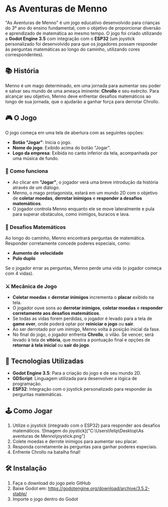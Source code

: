 # As Aventuras de Menno

"As Aventuras de Menno" é um jogo educativo desenvolvido para crianças do 3º ano do ensino fundamental, com o objetivo de proporcionar diversão e aprendizado de matemática ao mesmo tempo. O jogo foi criado utilizando a **Godot Engine 3.5** com integração com o **ESP32** (um joystick personalizado foi desenvolvido para que os jogadores possam responder às perguntas matemáticas ao longo do caminho, utilizando cores correspondentes).

## 📚 História

Menno é um mago determinado, em uma jornada para aumentar seu poder e salvar seu mundo de uma ameaça iminente: **Chrollo** e seu exército. Para alcançar seu objetivo, Menno deve enfrentar desafios matemáticos ao longo de sua jornada, que o ajudarão a ganhar força para derrotar Chrollo.

## 🎮 O Jogo

O jogo começa em uma tela de abertura com as seguintes opções:

- **Botão "Jogar"**: Inicia o jogo.
- **Nome do jogo**: Exibido acima do botão "Jogar".
- **Logo da empresa**: Exibida no canto inferior da tela, acompanhada por uma música de fundo.

### 📖 Como funciona

- Ao clicar em **"Jogar"**, o jogador verá uma breve introdução da história através de um diálogo.
- Menno, o mago protagonista, estará em um mundo 2D com o objetivo de **coletar moedas**, **derrotar inimigos** e **responder a desafios matemáticos**.
- O jogador controla Menno enquanto ele se move lateralmente e pula para superar obstáculos, como inimigos, buracos e lava.

### 🔢 Desafios Matemáticos

Ao longo do caminho, Menno encontrará perguntas de matemática. Responder corretamente concede poderes especiais, como:

- **Aumento de velocidade**
- **Pulo duplo**

Se o jogador errar as perguntas, Menno perde uma vida (o jogador começa com 4 vidas).

### ⚔️ Mecânica de Jogo

- **Coletar moedas** e **derrotar inimigos** incrementa o **placar** exibido na tela.
- O jogador ouve sons ao **derrotar inimigos**, **coletar moedas** e **responder corretamente aos desafios matemáticos**.
- Se todas as vidas forem perdidas, o jogador é levado para a tela de **game over**, onde poderá optar por **reiniciar o jogo** ou **sair**.
- Ao ser derrotado por um inimigo, Menno volta à posição inicial da fase.
- No final do jogo, o jogador enfrenta **Chrollo**, o vilão. Se vencer, será levado à tela de **vitória**, que mostra a pontuação final e opções de **retornar à tela inicial** ou **sair do jogo**.

## 🚀 Tecnologias Utilizadas

- **Godot Engine 3.5**: Para a criação do jogo e de seu mundo 2D.
- **GDScript**: Linguagem utilizada para desenvolver a lógica de programação.
- **ESP32**: Integração com o joystick personalizado para responder às perguntas matemáticas.

## 🕹️ Como Jogar

1. Utilize o joystick (integrado com o ESP32) para responder aos desafios matemáticos.
![Imagem do joystick]("C:\Users\felip\Desktop\As aventuras de Menno\joystick.png")
2. Colete moedas e derrote inimigos para aumentar seu placar.
3. Responda corretamente às perguntas para ganhar poderes especiais.
4. Enfrente Chrollo na batalha final!

## 🛠️ Instalação

1. Faça o download do jogo pelo GitHub
2. Baixe Godot em: https://godotengine.org/download/archive/3.5.2-stable/
3. Importe o jogo dentro do Godot


